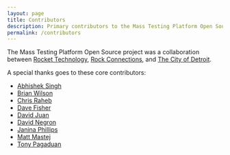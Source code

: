 ```yaml
---
layout: page
title: Contributors
description: Primary contributors to the Mass Testing Platform Open Source Project
permalink: /contributors
---
```


The Mass Testing Platform Open Source project was a collaboration between [Rocket Technology](https://medium.com/@rockettechnology), [Rock Connections](https://rockconnections.com/), and [The City of Detroit](https://detroitmi.gov/).

A special thanks goes to these core contributors:

- [Abhishek Singh](https://github.com/abhishekmit1982)
- [Brian Wilson]()
- [Chris Raheb](https://github.com/craheb)
- [Dave Fisher]()
- [David Juan](https://www.davidjuan.com)
- [David Negron]()
- [Janina Phillips](https://github.com/janinavelasco9)
- [Matt Mastej]()
- [Tony Pagaduan]()




